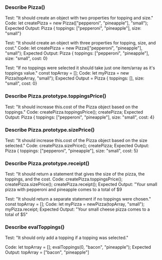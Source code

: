 ### Describe Pizza()

Test: "It should create an object with two properties for topping and size."
Code: let createPizza = new Pizza(["pepperoni", "pineapple"], "small");
Expected Output: Pizza { toppings: ["pepperoni", "pineapple"], size: "small"}

Test: "It should create an object with three properties for topping, size, and cost."
Code: let createPizza = new Pizza(["pepperoni", "pineapple"], "small");
Expected Output: 
Pizza { toppings: ["pepperoni", "pineapple"], size: "small", cost: 0}

Test: "If no toppings were selected it should take just one item/array as it's toppings value."
const topArray = [];
Code: let myPizza = new Pizza(topArray, "small");
Expected Output = Pizza { toppings: [], size: "small", cost: 0}

### Describe Pizza.prototype.toppingsPrice()

Test: "It should increase this.cost of the Pizza object based on the toppings."
Code: createPizza.toppingsPrice();
      createPizza;
Expected Output: Pizza { toppings: ["pepperoni", "pineapple"], size: "small", cost: 4}

### Describe Pizza.prototype.sizePrice()

Test: "It should increase this.cost of the Pizza object based on the size selected."
Code: createPizza.sizePrice();
      createPizza;
Expected Output: Pizza { toppings: ["pepperoni", "pineapple"], size: "small", cost: 5}

### Describe Pizza.prototype.receipt()

Test: "It should return a statement that gives the size of the pizza, the toppings, and the cost. 
Code: createPizza.toppingsPrice();
      createPizza.sizePrice();
      createPizza.receipt();
Expected Output: "Your small pizza with pepperoni and pineapple comes to a total of $9

Test: "It should return a separate statement if no toppings were chosen."
const topArray = [];
Code: let myPizza = newPizza(topArray, "small");
      myPizza.receipt;
Expected Output: "Your small cheese pizza comes to a total of $5"

### Describe evalToppings()

Test: "It should only add a topping if a topping was selected."

Code: let topArray = [];
      evalToppings(0, "bacon", "pineapple");
Expected Output: topArray = ["bacon", "pineapple"]